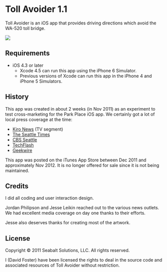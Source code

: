 # Toll Avoider 1.1

Toll Avoider is an iOS app that provides driving directions which avoid the WA-520 toll bridge.

<img src="https://raw.github.com/davidfstr/TollAvoider/master/Screenshots/Triple.png" />

## Requirements

* iOS 4.3 or later
    * Xcode 4.5 can run this app using the iPhone 6 Simulator.
    * Previous versions of Xcode can run this app in the iPhone 4 and iPhone 5 Simulators.

## History

This app was created in about 2 weeks (in Nov 2011) as an experiment to test cross-marketing for the Park Place iOS app. We certainly got a lot of local press coverage at the time:

* [Kiro News]&nbsp;(TV segment)
* [The Seattle Times]
* [CBS Seattle]
* [TechFlash]
* [Geekwire]

This app was posted on the iTunes App Store between Dec 2011 and approximately Nov 2012. It is no longer offered for sale since it is not being maintained.

[Kiro News]: http://www.kirotv.com/news/news/traffic/smartphone-apps-help-you-deal-sr-520-bridge-tolls/nGBNw/
[The Seattle Times]: http://blogs.seattletimes.com/today/2011/12/young-entrepreneurs-are-riding-the-520-toll-hype/
[CBS Seattle]: http://seattle.cbslocal.com/2011/12/08/32013/
[TechFlash]: http://www.bizjournals.com/seattle/blog/techflash/2011/12/toll-avoider-app-finds-free-routes-for.html
[Geekwire]: http://www.geekwire.com/2011/520-toll-apps/

## Credits

I did all coding and user interaction design.

Jordan Philipson and Jesse Leikin reached out to the various news outlets.
We had excellent media coverage on day one thanks to their efforts.

Jesse also deserves thanks for creating most of the artwork.

## License

Copyright &copy; 2011 Seabalt Solutions, LLC. All rights reserved.

I (David Foster) have been licensed the rights to deal in the source code and associated resources of Toll Avoider without restriction.
